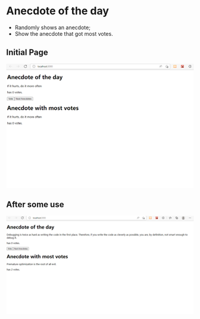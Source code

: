 # Anecdote of the day

- Randomly shows an anecdote;
- Show the anecdote that got most votes.

## Initial Page
![initial_page](public/imgs/main_page.png?raw=true "intial_page")


## After some use
![after_page](public/imgs/after_some_use_page.png?raw=true "after_page")

